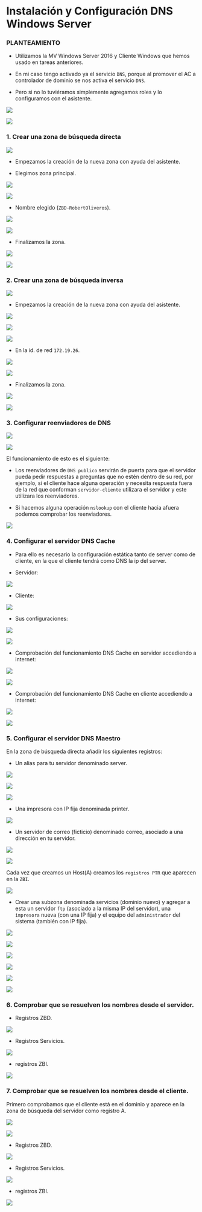 # Instalación y Configuración DNS Windows Server

### PLANTEAMIENTO

- Utilizamos la MV Windows Server 2016 y Cliente Windows que hemos usado en tareas anteriores.

- En mi caso tengo activado ya el servicio `DNS`, porque al promover el AC a controlador de dominio se nos activa el servicio `DNS`.

- Pero si no lo tuviéramos simplemente agregamos roles y lo configuramos con el asistente.

![](img/001.png)

![](img/002.png)

### 1. Crear una zona de búsqueda directa

![](img/003.png)

- Empezamos la creación de la nueva zona con ayuda del asistente.

- Elegimos zona principal.

![](img/004.png)

![](img/005.png)

- Nombre elegido (`ZBD-RobertOliveros`).

![](img/006.png)

![](img/007.png)

- Finalizamos la zona.

![](img/008.png)

![](img/009.png)

### 2. Crear una zona de búsqueda inversa

![](img/010.png)

- Empezamos la creación de la nueva zona con ayuda del asistente.

![](img/011.png)

![](img/012.png)

![](img/0013.png)

- En la id. de red `172.19.26`.

![](img/014.png)

![](img/015.png)

- Finalizamos la zona.

![](img/016.png)

![](img/017.png)

### 3. Configurar reenviadores de DNS

![](img/024.png)

![](img/025.png)

El funcionamiento de esto es el siguiente:

- Los reenviadores de `DNS publico` servirán de puerta para que el servidor pueda pedir respuestas a preguntas que no estén dentro de su red, por ejemplo, si el cliente hace alguna operación y necesita respuesta fuera de la red que conforman `servidor-cliente` utilizara el servidor y este utilizara los reenviadores.

- Si hacemos alguna operación `nslookup` con el cliente hacia afuera podemos comprobar los reenviadores.

![](img/055.png)  

### 4. Configurar el servidor DNS Cache

- Para ello es necesario la configuración estática tanto de server como de cliente, en la que el cliente tendrá como DNS la ip del server.

- Servidor:

![](img/018.png)

- Cliente:

![](img/019.png)

- Sus configuraciones:

![](img/020.png)

![](img/021.png)

- Comprobación del funcionamiento DNS Cache en servidor accediendo a internet:

![](img/026.png)

![](img/027.png)

- Comprobación del funcionamiento DNS Cache en cliente accediendo a internet:

![](img/028.png)

![](img/029.png)

### 5. Configurar el servidor DNS Maestro

 En la zona de búsqueda directa añadir los siguientes registros:
- Un alias para tu servidor denominado server.

![](img/030.png)

![](img/031.png)

![](img/032.png)

- Una impresora con IP fija denominada printer.

![](img/033.png)

- Un servidor de correo (ficticio) denominado correo, asociado a una dirección en tu servidor.

![](img/034.png)

![](img/035.png)

Cada vez que creamos un Host(A) creamos los `registros PTR` que aparecen en la `ZBI`.

![](img/036.png)

- Crear una subzona denominada servicios (dominio nuevo) y agregar a esta un servidor `ftp` (asociado a la misma IP del servidor), una `impresora` nueva (con una IP fija) y el equipo del `administrador` del sistema (también con IP fija).

![](img/037.png)

![](img/038.png)

![](img/039.png)

![](img/040.png)

![](img/041.png)

![](img/042.png)

### 6. Comprobar que se resuelven los nombres desde el servidor.

- Registros ZBD.

![](img/053.png)

- Registros Servicios.

![](img/054.png)

- registros ZBI.

![](img/046.png)

### 7. Comprobar que se resuelven los nombres desde el cliente.

Primero comprobamos que el cliente está en el dominio y aparece en la zona de búsqueda del servidor como registro A.

![](img/043.png)

![](img/047.png)

- Registros ZBD.

![](img/049.png)

- Registros Servicios.

![](img/050.png)

- registros ZBI.

![](img/051.png)
